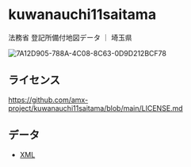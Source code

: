 # kuwanauchi11saitama
法務省 登記所備付地図データ ｜ 埼玉県

![7A12D905-788A-4C08-8C63-0D9D212BCF78](https://user-images.githubusercontent.com/416977/214225195-ce28d8b0-02d3-4db9-8400-170a74718302.png)

## ライセンス
https://github.com/amx-project/kuwanauchi11saitama/blob/main/LICENSE.md

## データ
* [XML](https://github.com/amx-project/kuwanauchi11saitama/tree/main/xml)
